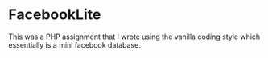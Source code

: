 # FacebookLite
This was a PHP assignment that I wrote using the vanilla coding style which essentially is a mini facebook database.
